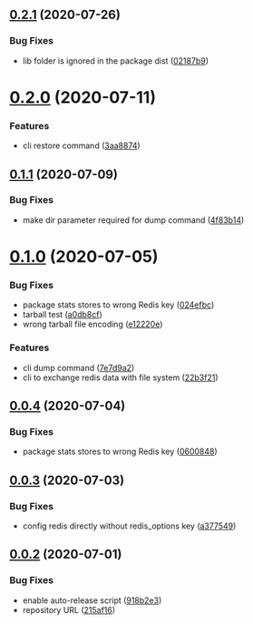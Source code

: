 ## [0.2.1](https://github.com/openupm/verdaccio-redis-storage/compare/0.2.0...0.2.1) (2020-07-26)


### Bug Fixes

* lib folder is ignored in the package dist ([02187b9](https://github.com/openupm/verdaccio-redis-storage/commit/02187b9a3f6543e0550532c2aa96dca94ca39b8d))

# [0.2.0](https://github.com/openupm/verdaccio-redis-storage/compare/0.1.1...0.2.0) (2020-07-11)


### Features

* cli restore command ([3aa8874](https://github.com/openupm/verdaccio-redis-storage/commit/3aa8874873a8481e0b17ede4b4714c56829fdb91))

## [0.1.1](https://github.com/openupm/verdaccio-redis-storage/compare/0.1.0...0.1.1) (2020-07-09)


### Bug Fixes

* make dir parameter required for dump command ([4f83b14](https://github.com/openupm/verdaccio-redis-storage/commit/4f83b1484ca6d5fd24e76a2c34009883163bea7f))

# [0.1.0](https://github.com/openupm/verdaccio-redis-storage/compare/0.0.4...0.1.0) (2020-07-05)


### Bug Fixes

* package stats stores to wrong Redis key ([024efbc](https://github.com/openupm/verdaccio-redis-storage/commit/024efbc5cd325c42f69621300761335273c25cd9))
* tarball test ([a0db8cf](https://github.com/openupm/verdaccio-redis-storage/commit/a0db8cfdc727f050d49ccabbbd2b4df06d37208d))
* wrong tarball file encoding ([e12220e](https://github.com/openupm/verdaccio-redis-storage/commit/e12220e76c9446cbfae1727e6706f1d334b9f16b))


### Features

* cli dump command ([7e7d9a2](https://github.com/openupm/verdaccio-redis-storage/commit/7e7d9a2db637a8f603f57571f6f57612d16e8da6))
* cli to exchange redis data with file system ([22b3f21](https://github.com/openupm/verdaccio-redis-storage/commit/22b3f21f82d37a63ebe184895c202f03973ef758))

## [0.0.4](https://github.com/openupm/verdaccio-redis-storage/compare/0.0.3...0.0.4) (2020-07-04)


### Bug Fixes

* package stats stores to wrong Redis key ([0600848](https://github.com/openupm/verdaccio-redis-storage/commit/06008480e1194f272bf4b9805e16bf626ff4edb7))

## [0.0.3](https://github.com/openupm/verdaccio-redis-storage/compare/0.0.2...0.0.3) (2020-07-03)


### Bug Fixes

* config redis directly without redis_options key ([a377549](https://github.com/openupm/verdaccio-redis-storage/commit/a37754987b1e0c8ce257ede606075dc987fef45c))

## [0.0.2](https://github.com/openupm/verdaccio-redis-storage/compare/0.0.1...0.0.2) (2020-07-01)


### Bug Fixes

* enable auto-release script ([918b2e3](https://github.com/openupm/verdaccio-redis-storage/commit/918b2e39c8f5415aa6d8802b61df7c525e256c7a))
* repository URL ([215af16](https://github.com/openupm/verdaccio-redis-storage/commit/215af169d60fd894106f3ae6e7c085c87bb9eb12))
